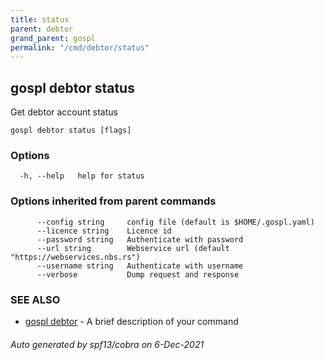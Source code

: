 ```yaml
---
title: status  
parent: debtor  
grand_parent: gospl  
permalink: "/cmd/debtor/status"
---
```


## gospl debtor status

Get debtor account status

```
gospl debtor status [flags]
```

### Options

```
  -h, --help   help for status
```

### Options inherited from parent commands

```
      --config string     config file (default is $HOME/.gospl.yaml)
      --licence string    Licence id
      --password string   Authenticate with password
      --url string        Webservice url (default "https://webservices.nbs.rs")
      --username string   Authenticate with username
      --verbose           Dump request and response
```

### SEE ALSO

* [gospl debtor](index.md)	 - A brief description of your command

###### Auto generated by spf13/cobra on 6-Dec-2021
